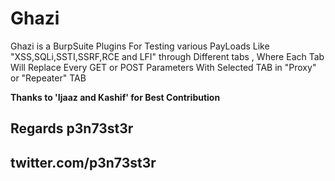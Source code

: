 # Ghazi
Ghazi is a BurpSuite Plugins For Testing various PayLoads Like "XSS,SQLi,SSTI,SSRF,RCE and LFI" through Different tabs , Where Each Tab Will Replace Every GET or POST Parameters With Selected TAB in "Proxy" or "Repeater" TAB


<b>Thanks to 'Ijaaz and Kashif' for Best Contribution</b>


<h2>Regards p3n73st3r</h2>
<h2>twitter.com/p3n73st3r</h2>
